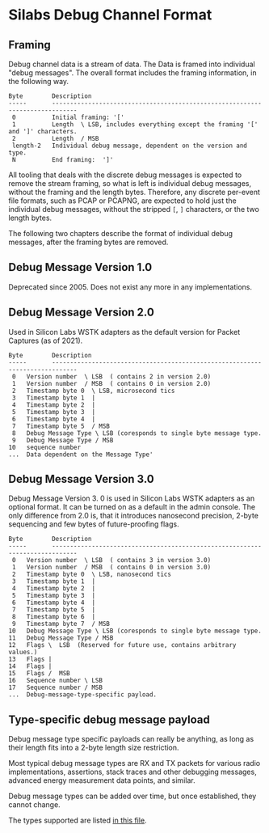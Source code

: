# Silabs Debug Channel Format

## Framing

Debug channel data is a stream of data. The Data is framed into individual "debug messages".
The overall format includes the framing information, in the following way.

```
Byte        Description
-----       -----------------------------------------------------------------------------
 0          Initial framing: '['
 1          Length  \ LSB, includes everything except the framing '[' and ']' characters.
 2          Length  / MSB
 length-2   Individual debug message, dependent on the version and type.
 N          End framing:  ']'
```

All tooling that deals with the discrete debug messages is expected to remove the stream framing, so what is left is individual 
debug messages, without the framing and the length bytes. Therefore, any discrete per-event file formats, such as PCAP or PCAPNG, are expected to hold just the individual debug messages, without the stripped `[`, `]` characters, or the two length bytes.

The following two chapters describe the format of individual debug messages, after the framing bytes are removed.

## Debug Message Version 1.0

Deprecated since 2005. Does not exist any more in any implementations.

## Debug Message Version 2.0

Used in Silicon Labs WSTK adapters as the default version for Packet Captures (as of 2021).

```
Byte        Description
-----       -----------------------------------------------------------------------------
 0   Version number  \ LSB  ( contains 2 in version 2.0)
 1   Version number  / MSB  ( contains 0 in version 2.0)
 2   Timestamp byte 0  \ LSB, microsecond tics
 3   Timestamp byte 1  |
 4   Timestamp byte 2  |
 5   Timestamp byte 3  |
 6   Timestamp byte 4  |
 7   Timestamp byte 5  / MSB
 8   Debug Message Type \ LSB (coresponds to single byte message type.
 9   Debug Message Type / MSB
10   sequence number
...  Data dependent on the Message Type'
```

## Debug Message Version 3.0

Debug Message Version 3. 0 is used in Silicon Labs WSTK adapters as an optional format. It can be turned on as a default in the admin console. 
The only difference from 2.0 is, that it introduces nanosecond precision, 2-byte sequencing and few bytes of
future-proofing flags.

```
Byte        Description
-----       -----------------------------------------------------------------------------
 0   Version number  \ LSB  ( contains 3 in version 3.0)
 1   Version number  / MSB  ( contains 0 in version 3.0)
 2   Timestamp byte 0  \ LSB, nanosecond tics
 3   Timestamp byte 1  |
 4   Timestamp byte 2  |
 5   Timestamp byte 3  |
 6   Timestamp byte 4  |
 7   Timestamp byte 5  |
 8   Timestamp byte 6  |
 9   Timestamp byte 7  / MSB
10   Debug Message Type \ LSB (coresponds to single byte message type.
11   Debug Message Type / MSB
12   Flags \  LSB  (Reserved for future use, contains arbitrary values.)
13   Flags |
14   Flags |
15   Flags /  MSB
16   Sequence number \ LSB
17   Sequence number / MSB
...  Debug-message-type-specific payload.
```

## Type-specific debug message payload

Debug message type specific payloads can really be anything, as long as their length fits into a 2-byte length size restriction.

Most typical debug message types are RX and TX packets for various
radio implementations, assertions, stack traces and other debugging
messages, advanced energy measurement data points, and similar.

Debug message types can be added over time, but once established, they cannot change.

The types supported are listed [in this file](../silabs-pti/src/main/java/com/silabs/pti/debugchannel/DebugMessageType.java).
